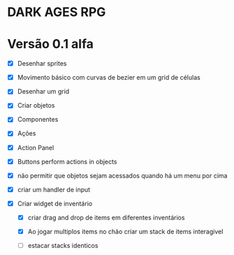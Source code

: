 # DARK AGES RPG

# Versão 0.1 alfa

- [X] Desenhar sprites
- [X] Movimento básico com curvas de bezier em um grid de células
- [X] Desenhar um grid
- [X] Criar objetos 
- [X] Componentes
- [X] Ações

- [X] Action Panel
 - [X] Buttons perform actions in objects
 - [X] não permitir que objetos sejam acessados quando há um menu por cima
 - [X] criar um handler de input

- [X] Criar widget de inventário
    - [X] criar drag and drop de items em diferentes inventários
    - [X] Ao jogar multiplos items no chão criar um stack de items interagivel
    - [ ] estacar stacks identicos

